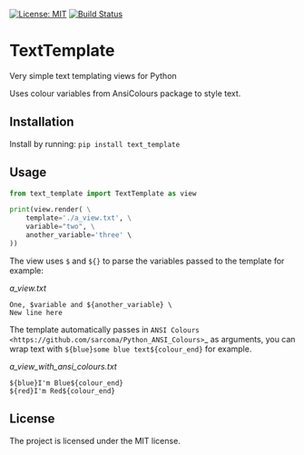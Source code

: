 [![License: MIT](https://img.shields.io/badge/License-MIT-yellow.svg)](https://opensource.org/licenses/MIT)
[![Build Status](https://travis-ci.org/sarcoma/Python_Terminal_Text_Templates.svg?branch=master)](https://travis-ci.org/sarcoma/Python_Terminal_Text_Templates)

# TextTemplate

Very simple text templating views for Python

Uses colour variables from AnsiColours package to style text.

## Installation

Install by running: `pip install text_template`

## Usage

```python
from text_template import TextTemplate as view

print(view.render( \
    template='./a_view.txt', \
    variable="two", \
    another_variable='three' \
))
```

The view uses `$` and `${}` to parse the variables passed to the template for example:

*a_view.txt*

```
One, $variable and ${another_variable} \
New line here 
```

The template automatically passes in `ANSI Colours <https://github.com/sarcoma/Python_ANSI_Colours>`_ as arguments, you can wrap text with `${blue}some blue text${colour_end}` for example.

*a_view_with_ansi_colours.txt*

```
${blue}I'm Blue${colour_end}
${red}I'm Red${colour_end}
```

## License

The project is licensed under the MIT license.
